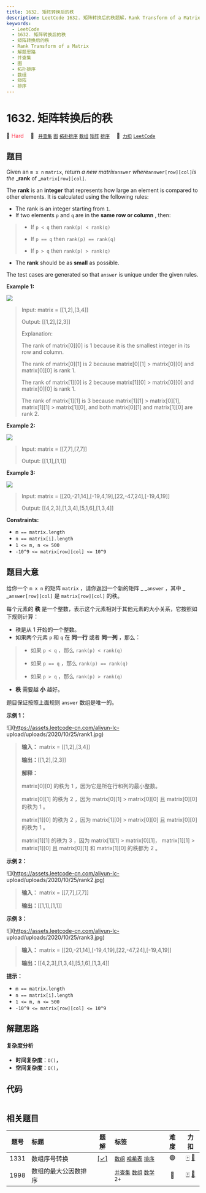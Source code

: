 ```yaml
---
title: 1632. 矩阵转换后的秩
description: LeetCode 1632. 矩阵转换后的秩题解，Rank Transform of a Matrix，包含解题思路、复杂度分析以及完整的 JavaScript 代码实现。
keywords:
  - LeetCode
  - 1632. 矩阵转换后的秩
  - 矩阵转换后的秩
  - Rank Transform of a Matrix
  - 解题思路
  - 并查集
  - 图
  - 拓扑排序
  - 数组
  - 矩阵
  - 排序
---
```


# 1632. 矩阵转换后的秩

🔴 <font color=#ff334b>Hard</font>&emsp; 🔖&ensp; [`并查集`](/tag/union-find.md) [`图`](/tag/graph.md) [`拓扑排序`](/tag/topological-sort.md) [`数组`](/tag/array.md) [`矩阵`](/tag/matrix.md) [`排序`](/tag/sorting.md)&emsp; 🔗&ensp;[`力扣`](https://leetcode.cn/problems/rank-transform-of-a-matrix) [`LeetCode`](https://leetcode.com/problems/rank-transform-of-a-matrix)

## 题目

Given an `m x n` `matrix`, return _a new matrix_`answer`
_where_`answer[row][col]`_is the_ _**rank** of _`matrix[row][col]`.

The **rank** is an **integer** that represents how large an element is
compared to other elements. It is calculated using the following rules:

  * The rank is an integer starting from `1`.
  * If two elements `p` and `q` are in the **same row or column** , then: 
> 
> * If `p < q` then `rank(p) < rank(q)`
> 
> * If `p == q` then `rank(p) == rank(q)`
> 
> * If `p > q` then `rank(p) > rank(q)`
  * The **rank** should be as **small** as possible.

The test cases are generated so that `answer` is unique under the given rules.



**Example 1:**

![](https://assets.leetcode.com/uploads/2020/10/18/rank1.jpg)

> Input: matrix = [[1,2],[3,4]]
> 
> Output: [[1,2],[2,3]]
> 
> Explanation:
> 
> The rank of matrix[0][0] is 1 because it is the smallest integer in its row and column.
> 
> The rank of matrix[0][1] is 2 because matrix[0][1] > matrix[0][0] and matrix[0][0] is rank 1.
> 
> The rank of matrix[1][0] is 2 because matrix[1][0] > matrix[0][0] and matrix[0][0] is rank 1.
> 
> The rank of matrix[1][1] is 3 because matrix[1][1] > matrix[0][1], matrix[1][1] > matrix[1][0], and both matrix[0][1] and matrix[1][0] are rank 2.

**Example 2:**

![](https://assets.leetcode.com/uploads/2020/10/18/rank2.jpg)

> Input: matrix = [[7,7],[7,7]]
> 
> Output: [[1,1],[1,1]]

**Example 3:**

![](https://assets.leetcode.com/uploads/2020/10/18/rank3.jpg)

> Input: matrix = [[20,-21,14],[-19,4,19],[22,-47,24],[-19,4,19]]
> 
> Output: [[4,2,3],[1,3,4],[5,1,6],[1,3,4]]

**Constraints:**

  * `m == matrix.length`
  * `n == matrix[i].length`
  * `1 <= m, n <= 500`
  * `-10^9 <= matrix[row][col] <= 10^9`


## 题目大意

给你一个 `m x n` 的矩阵 `matrix` ，请你返回一个新的矩阵 _ _`answer` ，其中 _ _`answer[row][col]` 是
`matrix[row][col]` 的秩。

每个元素的 **秩**  是一个整数，表示这个元素相对于其他元素的大小关系，它按照如下规则计算：

  * 秩是从 1 开始的一个整数。
  * 如果两个元素 `p` 和 `q` 在 **同一行**  或者 **同一列**  ，那么： 
> 
> * 如果 `p < q` ，那么 `rank(p) < rank(q)`
> 
> * 如果 `p == q` ，那么 `rank(p) == rank(q)`
> 
> * 如果 `p > q` ，那么 `rank(p) > rank(q)`
  * **秩**  需要越 **小**  越好。

题目保证按照上面规则 `answer` 数组是唯一的。



**示例 1：**

![](https://assets.leetcode-cn.com/aliyun-lc-
upload/uploads/2020/10/25/rank1.jpg)

> 
> 
> 
> 
> 
> **输入：** matrix = [[1,2],[3,4]]
> 
> **输出：**[[1,2],[2,3]]
> 
> **解释：**
> 
> matrix[0][0] 的秩为 1 ，因为它是所在行和列的最小整数。
> 
> matrix[0][1] 的秩为 2 ，因为 matrix[0][1] > matrix[0][0] 且 matrix[0][0] 的秩为 1 。
> 
> matrix[1][0] 的秩为 2 ，因为 matrix[1][0] > matrix[0][0] 且 matrix[0][0] 的秩为 1 。
> 
> matrix[1][1] 的秩为 3 ，因为 matrix[1][1] > matrix[0][1]， matrix[1][1] > matrix[1][0] 且 matrix[0][1] 和 matrix[1][0] 的秩都为 2 。
> 
> 

**示例 2：**

![](https://assets.leetcode-cn.com/aliyun-lc-
upload/uploads/2020/10/25/rank2.jpg)

> 
> 
> 
> 
> 
> **输入：** matrix = [[7,7],[7,7]]
> 
> **输出：**[[1,1],[1,1]]
> 
> 

**示例 3：**

![](https://assets.leetcode-cn.com/aliyun-lc-
upload/uploads/2020/10/25/rank3.jpg)

> 
> 
> 
> 
> 
> **输入：** matrix = [[20,-21,14],[-19,4,19],[22,-47,24],[-19,4,19]]
> 
> **输出：**[[4,2,3],[1,3,4],[5,1,6],[1,3,4]]
> 
> 





**提示：**

  * `m == matrix.length`
  * `n == matrix[i].length`
  * `1 <= m, n <= 500`
  * `-10^9 <= matrix[row][col] <= 10^9`


## 解题思路

#### 复杂度分析

- **时间复杂度**：`O()`，
- **空间复杂度**：`O()`，

## 代码

```javascript

```

## 相关题目

<!-- prettier-ignore -->
| 题号 | 标题 | 题解 | 标签 | 难度 | 力扣 |
| :------: | :------ | :------: | :------ | :------: | :------: |
| 1331 | 数组序号转换 | [[✓]](/problem/1331.md) |  [`数组`](/tag/array.md) [`哈希表`](/tag/hash-table.md) [`排序`](/tag/sorting.md) | 🟢 | [🀄️](https://leetcode.cn/problems/rank-transform-of-an-array) [🔗](https://leetcode.com/problems/rank-transform-of-an-array) |
| 1998 | 数组的最大公因数排序 |  |  [`并查集`](/tag/union-find.md) [`数组`](/tag/array.md) [`数学`](/tag/math.md) `2+` | 🔴 | [🀄️](https://leetcode.cn/problems/gcd-sort-of-an-array) [🔗](https://leetcode.com/problems/gcd-sort-of-an-array) |